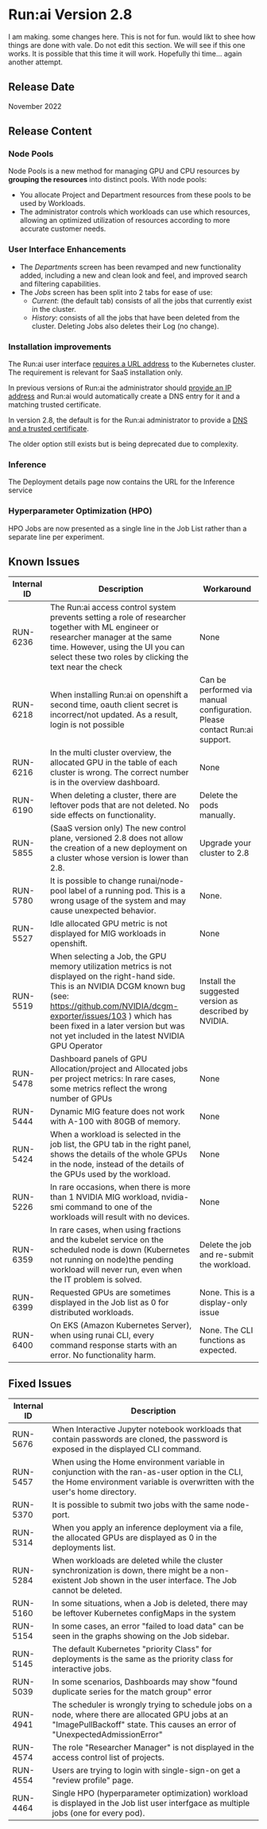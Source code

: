 # Run:ai Version 2.8

I am making. some changes here. This is not for fun. would likt to shee how things are done with vale.
Do not edit this section.
We will see if this one works.
It is possible that this time it will work.
Hopefully thi time...
again another attempt.

## Release Date
 November 2022 

## Release Content
<!-- 
* Now supporting _spread_ scheduling strategy as well. For more information see [scheduling strategies](../Researcher/scheduling/strategies.md). -->

### Node Pools

Node Pools is a new method for managing GPU and CPU resources by __grouping the resources__ into distinct pools. With node pools:

* You allocate Project and Department resources from these pools to be used by Workloads. 
* The administrator controls which workloads can use which resources, allowing an optimized utilization of resources according to more accurate customer needs. 


### User Interface Enhancements

* The _Departments_ screen has been revamped and new functionality added, including a new and clean look and feel, and improved search and filtering capabilities.
* The _Jobs_ screen has been split into 2 tabs for ease of use:
    * _Current_:  (the default tab) consists of all the jobs that currently exist in the cluster. 
    * _History_:  consists of all the jobs that have been deleted from the cluster. Deleting Jobs also deletes their Log (no change).

### Installation improvements 

The Run:ai user interface [requires a URL address](../admin/runai-setup/cluster-setup/cluster-prerequisites.md#cluster-url) to the Kubernetes cluster. The requirement is relevant for SaaS installation only. 

In previous versions of Run:ai the administrator should [provide an IP address](../admin/runai-setup/cluster-setup/cluster-prerequisites.md#cluster-ip) and Run:ai would automatically create a DNS entry for it and a matching trusted certificate. 

In version 2.8,  the default is for the Run:ai administrator to provide a [DNS and a trusted certificate](../admin/runai-setup/cluster-setup/cluster-prerequisites.md#domain-name). 

The older option still exists but is being deprecated due to complexity.

### Inference 
The Deployment details page now contains the URL for the Inference service 


### Hyperparameter Optimization (HPO)

HPO Jobs are now presented as a single line in the Job List rather than a separate line per experiment. 

## Known Issues

|Internal ID| Description  | Workaround   |
|-----------|--------------|--------------|
|RUN-6236 |The Run:ai access control system prevents setting a role of researcher together with ML engineer or researcher manager at the same time. However, using the UI you can select these two roles by clicking the text near the check   |     None  |
|RUN-6218 |When installing Run:ai on openshift a second time, oauth client secret is incorrect/not updated. As a result, login is not possible                  | Can be performed via manual configuration. Please contact Run:ai support.|
|RUN-6216 |In the multi cluster overview, the allocated GPU in the table of each cluster is wrong. The correct number is in the overview dashboard.             | None                            |
|RUN-6190 |When deleting a cluster, there are leftover pods that are not deleted. No side effects on functionality.                                             | Delete the pods manually.                                                |
|RUN-5855 |(SaaS version only) The new control plane, versioned 2.8 does not allow the creation of a new deployment on a cluster whose version is lower than 2.8.                |Upgrade your cluster to 2.8  |
|RUN-5780 |It is possible to change runai/node-pool label of a running pod. This is a wrong usage of the system and may cause unexpected behavior.              |None.               |
|RUN-5527 |Idle allocated GPU metric is not displayed for MIG workloads in openshift.    | None                 |
|RUN-5519 |When selecting a Job, the GPU memory utilization metrics is not displayed on the right-hand side. This is an NVIDIA DCGM known bug (see:  https://github.com/NVIDIA/dcgm-exporter/issues/103 ) which has been fixed in a later version but was not yet included in the latest NVIDIA GPU Operator|Install the suggested version as described by NVIDIA.                    |
|RUN-5478 |Dashboard panels of GPU Allocation/project and Allocated jobs per project metrics:  In rare cases, some metrics reflect the wrong number of GPUs     |  None                  |
|RUN-5444 |Dynamic MIG feature does not work with A-100 with 80GB of memory.        |     None               |
|RUN-5424 |When a workload is selected in the job list, the GPU tab in the right panel, shows the details of the whole GPUs in the node, instead of the details of the GPUs used by the workload.                 |None              |
|RUN-5226 |In rare occasions, when there is more than 1 NVIDIA MIG workload, nvidia-smi command to one of the workloads will result with no devices.        | None                   |
| RUN-6359 | In rare cases, when using fractions and the kubelet service on the scheduled node is down (Kubernetes not running on node)the pending workload will never run, even when the IT problem is solved. | Delete the job and re-submit the workload. | 
| RUN-6399 | Requested GPUs are sometimes displayed in the Job list as 0 for distributed workloads. | None. This is a display-only issue |    
| RUN-6400 | On EKS (Amazon Kubernetes Server), when using runai CLI, every command response starts with an error. No functionality harm. | None. The CLI functions as expected. | 



## Fixed Issues

|Internal ID | Description   |
|------------|---------------|
|RUN-5676 |When Interactive Jupyter notebook workloads that contain passwords are cloned, the password is exposed in the displayed CLI command.       |
|RUN-5457 |When using the Home environment variable in conjunction with the ran-as-user option in the CLI, the Home environment variable is overwritten with the user's home directory.   |
|RUN-5370 |It is possible to submit two jobs with the same node-port.       |
|RUN-5314 |When you apply an inference deployment via a file, the allocated GPUs are displayed as 0 in the deployments list.           |
|RUN-5284 |When workloads are deleted while the cluster synchronization is down, there might be a non-existent Job shown in the user interface. The Job cannot be deleted.   |
|RUN-5160 |In some situations, when a Job is deleted, there may be leftover Kubernetes configMaps in the system         |
|RUN-5154 |In some cases, an error "failed to load data" can be seen in the graphs showing on the Job sidebar.             |
|RUN-5145 |The default Kubernetes "priority Class" for deployments is the same as the priority class for interactive jobs.      |
|RUN-5039 |In some scenarios, Dashboards may show "found duplicate series for the match group" error    |
|RUN-4941 |The scheduler is wrongly trying to schedule jobs on a node, where there are allocated GPU jobs at an "ImagePullBackoff" state. This causes an error of "UnexpectedAdmissionError"|
|RUN-4574 |The role "Researcher Manager" is not displayed in the access control list of projects.  |
|RUN-4554 |Users are trying to login with single-sign-on get a "review profile" page.      |
|RUN-4464 |Single HPO (hyperparameter optimization) workload is displayed in the Job list user interfgace as multiple jobs (one for every pod).                                             |



